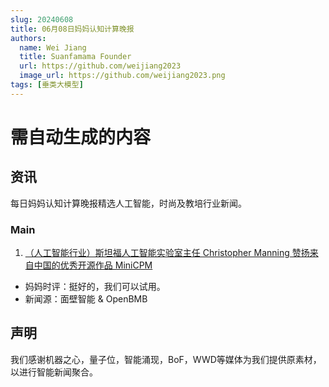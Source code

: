 ```yaml
---
slug: 20240608
title: 06月08日妈妈认知计算晚报
authors:
  name: Wei Jiang
  title: Suanfamama Founder
  url: https://github.com/weijiang2023
  image_url: https://github.com/weijiang2023.png
tags: [垂类大模型]
---
```


# 需自动生成的内容
## 资讯
每日妈妈认知计算晚报精选人工智能，时尚及教培行业新闻。

### Main

1. [（人工智能行业）斯坦福人工智能实验室主任 Christopher Manning 赞扬来自中国的优秀开源作品 MiniCPM](https://mp.weixin.qq.com/s/NvM3eTvVBX4A8IUWsh3Y9w)
* 妈妈时评：挺好的，我们可以试用。
* 新闻源：面壁智能 & OpenBMB

## 声明

我们感谢机器之心，量子位，智能涌现，BoF，WWD等媒体为我们提供原素材，以进行智能新闻聚合。